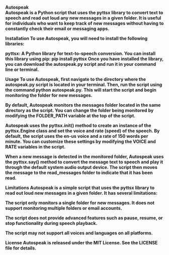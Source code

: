 <strong>Autospeak<br><strong>
Autospeak is a Python script that uses the pyttsx library to convert text to speech and read out loud any new messages in a given folder. It is useful for individuals who want to keep track of new messages without having to constantly check their email or messaging apps.

Installation
To use Autospeak, you will need to install the following libraries:

pyttsx: A Python library for text-to-speech conversion. You can install this library using pip: pip install pyttsx
Once you have installed the library, you can download the autospeak.py script and run it in your command line or terminal.

Usage
To use Autospeak, first navigate to the directory where the autospeak.py script is located in your terminal. Then, run the script using the command python autospeak.py. This will start the script and begin monitoring the folder for new messages.

By default, Autospeak monitors the messages folder located in the same directory as the script. You can change the folder being monitored by modifying the FOLDER_PATH variable at the top of the script.

Autospeak uses the pyttsx.init() method to create an instance of the pyttsx.Engine class and set the voice and rate (speed) of the speech. By default, the script uses the en-us voice and a rate of 150 words per minute. You can customize these settings by modifying the VOICE and RATE variables in the script.

When a new message is detected in the monitored folder, Autospeak uses the pyttsx.say() method to convert the message text to speech and play it through the default system audio output device. The script then moves the message to the read_messages folder to indicate that it has been read.

Limitations
Autospeak is a simple script that uses the pyttsx library to read out loud new messages in a given folder. It has several limitations:

The script only monitors a single folder for new messages. It does not support monitoring multiple folders or email accounts.

The script does not provide advanced features such as pause, resume, or stop functionality during speech playback.

The script may not support all voices and languages on all platforms.

License
Autospeak is released under the MIT License. See the LICENSE file for details.
